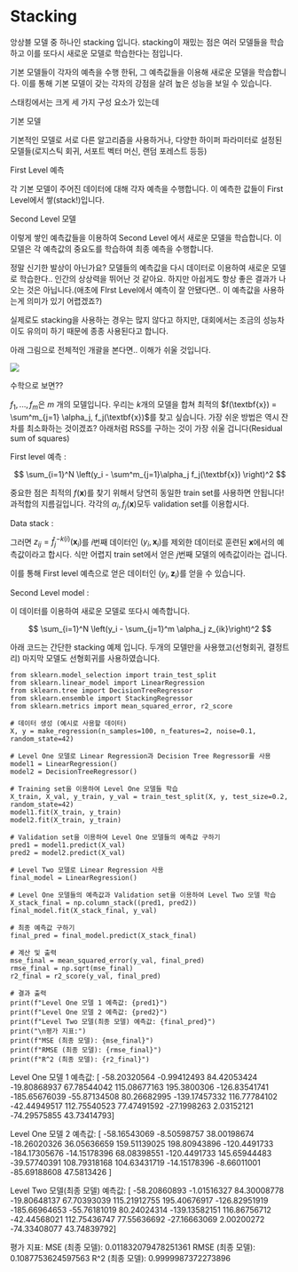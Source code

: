 # Stacking

앙상블 모델 중 하나인 stacking 입니다. stacking이 재밌는 점은 여러 모델들을 학습하고 이를 또다시 새로운 모델로 학습한다는 점입니다.

기본 모델들이 각자의 예측을 수행 한뒤, 그 예측값들을 이용해 새로운 모델을 학습합니다. 이를 통해 기본 모델이 갖는 각자의 강점을 살려 높은 성능을 보일 수 있습니다.

스태킹에서는 크게 세 가지 구성 요소가 있는데

기본 모델

기본적인 모델로 서로 다른 알고리즘을 사용하거나, 다양한 하이퍼 파라미터로 설정된 모델들(로지스틱 회귀, 서포트 벡터 머신, 랜덤 포레스트 등등)

First Level 예측

각 기본 모델이 주어진 데이터에 대해 각자 예측을 수행합니다. 이 예측한 값들이 First Level에서 쌓(stack!)입니다.

Second Level 모델

이렇게 쌓인 예측값들을 이용하여 Second Level 에서 새로운 모델을 학습합니다. 이 모델은 각 예측값의 중요도를 학습하여 최종 예측을 수행합니다.

정말 신기한 발상이 아닌가요? 모델들의 예측값을 다시 데이터로 이용하여 새로운 모델로 학습한다.. 인간의 상상력을 뛰어난 것 같아요. 하지만 아쉽게도 항상 좋은 결과가 나오는 것은 아닙니다.(애초에 FIrst Level에서 예측이 잘 안됐다면.. 이 예측값을 사용하는게 의미가 있기 어렵겠죠?)

실제로도 stacking을 사용하는 경우는 많지 않다고 하지만, 대회에서는 조금의 성능차이도 유의미 하기 때문에 종종 사용된다고 합니다.

아래 그림으로 전체적인 개괄을 본다면.. 이해가 쉬울 것입니다.

![](file://C:\Users\atlsw\AppData\Roaming\marktext\images\2023-12-07-19-45-34-image.png?msec=1701945934929)

수학으로 보면??

$f_1,...,f_m$은 $m$ 개의 모델입니다. 우리는 $k$개의 모델을 합쳐 최적의 $f(\textbf{x}) = \sum^m_{j=1} \alpha_j, f_j(\textbf{x})$를 찾고 싶습니다. 가장 쉬운 방법은 역시 잔차를 최소화하는 것이겠죠? 아래처럼 RSS를 구하는 것이 가장 쉬울 겁니다(Residual sum of squares)

First level 예측 :

$$
\sum_{i=1}^N \left(y_i - \sum^m_{j=1}\alpha_j f_j(\textbf{x})  \right)^2
$$

중요한 점은 최적의 $f(\textbf{x})$를 찾기 위해서 당연히 동일한 train set를 사용하면 안됩니다! 과적합의 지름길입니다. 각각의 $\alpha_j, f_j(\textbf{x})$모두 validation set를 이용합시다.

Data stack :

그러면 $z_{ij} = \hat{f}_j^{-k(i)}(\textbf{x}_i)$를 $i$번째 데이터인 $(y_i, \textbf{x}_i)$를 제외한 데이터로 훈련된 $\textbf{x}$에서의 예측값이라고 합시다. 식만 어렵지 train set에서 얻은 $j$번째 모델의 에측값이라는 겁니다.

이를 통해 First level 예측으로 얻은 데이터인 $(y_i, \textbf{z}_i)$를 얻을 수 있습니다.

Second Level model :

이 데이터를 이용하여 새로운 모델로 또다시 예측합니다.

$$
\sum_{i=1}^N \left(y_i - \sum_{j=1}^m \alpha_j z_{ik}\right)^2
$$

아래 코드는 간단한 stacking 예제 입니다. 두개의 모델만을 사용했고(선형회귀, 결정트리) 마지막 모델도 선형회귀를 사용하였습니다.

```
from sklearn.model_selection import train_test_split
from sklearn.linear_model import LinearRegression
from sklearn.tree import DecisionTreeRegressor
from sklearn.ensemble import StackingRegressor
from sklearn.metrics import mean_squared_error, r2_score

# 데이터 생성 (예시로 사용할 데이터)
X, y = make_regression(n_samples=100, n_features=2, noise=0.1, random_state=42)

# Level One 모델로 Linear Regression과 Decision Tree Regressor를 사용
model1 = LinearRegression()
model2 = DecisionTreeRegressor()

# Training set을 이용하여 Level One 모델들 학습
X_train, X_val, y_train, y_val = train_test_split(X, y, test_size=0.2, random_state=42)
model1.fit(X_train, y_train)
model2.fit(X_train, y_train)

# Validation set을 이용하여 Level One 모델들의 예측값 구하기
pred1 = model1.predict(X_val)
pred2 = model2.predict(X_val)

# Level Two 모델로 Linear Regression 사용
final_model = LinearRegression()

# Level One 모델들의 예측값과 Validation set을 이용하여 Level Two 모델 학습
X_stack_final = np.column_stack((pred1, pred2))
final_model.fit(X_stack_final, y_val)

# 최종 예측값 구하기
final_pred = final_model.predict(X_stack_final)

# 계산 및 출력
mse_final = mean_squared_error(y_val, final_pred)
rmse_final = np.sqrt(mse_final)
r2_final = r2_score(y_val, final_pred)

# 결과 출력
print(f"Level One 모델 1 예측값: {pred1}")
print(f"Level One 모델 2 예측값: {pred2}")
print(f"Level Two 모델(최종 모델) 예측값: {final_pred}")
print("\n평가 지표:")
print(f"MSE (최종 모델): {mse_final}")
print(f"RMSE (최종 모델): {rmse_final}")
print(f"R^2 (최종 모델): {r2_final}")
```

Level One 모델 1 예측값: [ -58.20320564 -0.99412493 84.42053424 -19.80868937 67.78544042
 115.08677163 195.3800306 -126.83541741 -185.65676039 -55.87134508
 80.26682995 -139.17457332 116.77784102 -42.44949517 112.75540523
 77.47491592 -27.1998263 2.03152121 -74.29575855 43.73414793]

Level One 모델 2 예측값: [ -58.16543069 -8.50598757 38.00198674 -18.26020326 36.05636659
 159.51139025 198.80943896 -120.4491733 -184.17305676 -14.15178396
 68.08398551 -120.4491733 145.65944483 -39.57740391 108.79318168
 104.63431719 -14.15178396 -8.66011001 -85.69188608 47.5813426 ]

Level Two 모델(최종 모델) 예측값: [ -58.20860893 -1.01516327 84.30008778 -19.80648137 67.70393039
 115.21912755 195.40676917 -126.82951919 -185.66964653 -55.76181019
 80.24024314 -139.13582151 116.86756712 -42.44568021 112.75436747
 77.55636692 -27.16663069 2.00200272 -74.33408077 43.74839792]

평가 지표:
MSE (최종 모델): 0.011832079478251361
RMSE (최종 모델): 0.1087753624597563
R^2 (최종 모델): 0.9999987372273896
